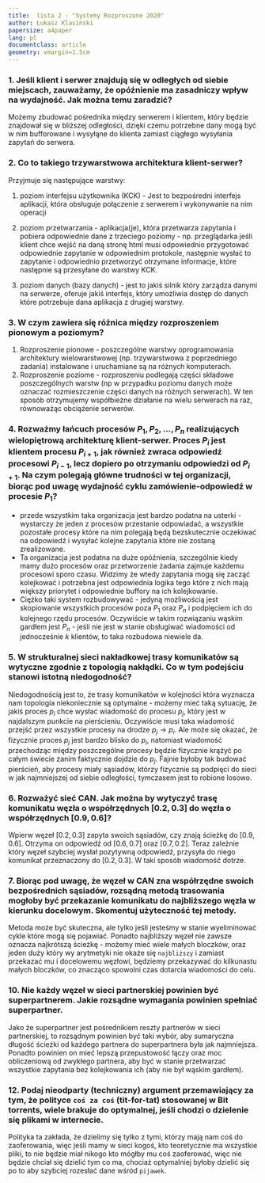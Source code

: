 ```yaml
---
title:  lista 2 - "Systemy Rozproszone 2020"
author: Łukasz Klasiński
papersize: a4paper
lang: pl
documentclass: article
geometry: vmargin=1.5cm
---
```


### 1. Jeśli klient i serwer znajdują się w odległych od siebie miejscach, zauważamy, że opóźnienie ma zasadniczy wpływ na wydajność. Jak można temu zaradzić?

Możemy zbudować pośrednika między serwerem i klientem, który będzie znajdował się w bliższej odległości, dzięki czemu potrzebne dany mogą być w nim bufforowane i wysyłąne do klienta zamiast ciągłego wysyłania zapytań do serwera.

### 2. Co to takiego trzywarstwowa architektura klient-serwer?

Przyjmuje się następujące warstwy:

  1. poziom interfejsu użytkownika (KCK) - Jest to bezpośredni interfejs aplikacji, która obsługuje połączenie z serwerem i wykonywanie na nim operacji

  2. poziom przetwarzania - aplikacja(je), która przetwarza zapytania i pobiera odpowiednie dane z trzeciego poziomy - np. przeglądarka jeśli klient chce wejść
  na daną stronę html musi odpowiednio przygotować odpowiednie zapytanie w odpowiednim protokole, następnie wysłać to zapytanie i odpowiednio przetworzyć otrzymane informacje, które następnie są przesyłane do warstwy KCK.
  
  3. poziom danych (bazy danych) - jest to jakiś silnik który zarządza danymi na serwerze, oferuje jakiś interfejs, który umożliwia dostęp do danych które potrzebuje dana aplikacja z drugiej warstwy.

###  3. W czym zawiera się różnica między rozproszeniem pionowym a poziomym?

  1. Rozproszenie pionowe - poszczególne warstwy oprogramowania architektury wielowarstwowej (np. trzywarstwowa z poprzedniego zadania) instalowane i uruchamiane są na różnych komputerach.
  2. Rozproszenie poziome - rozproszeniu podlegają części składowe poszczególnych warstw (np w przypadku poziomu danych może oznaczać rozmieszczenie części danych na różnych serwerach). W ten sposób otrzymujemy współbieżne działanie na wielu serwerach na raz, równoważąc obciążenie serwerów.

###  4. Rozważmy łańcuch procesów $P_1, P_2, \ldots, P_n$ realizujących wielopiętrową architekturę klient-serwer. Proces $P_i$ jest klientem procesu $P_{i+1}$, jak również zwraca odpowiedź procesowi $P_{i-1}$, lecz dopiero po otrzymaniu odpowiedzi od $P_{i+1}$. Na czym polegają główne trudności w tej organizacji, biorąc pod uwagę wydajność cyklu zamówienie-odpowiedź w procesie $P_1$?

  *  przede wszystkim taka organizacja jest bardzo podatna na usterki - wystarczy że jeden z procesów przestanie odpowiadać, a wszystkie pozostałe procesy które na nim polegają będą bezskutecznie oczekiwać na odpowiedź i wysyłać kolejne zapytania które nie zostaną zrealizowane.
  *  Ta organizacja jest podatna na duże opóźnienia, szczególnie kiedy mamy dużo procesów oraz przetworzenie żadania zajmuje każdemu procesowi sporo czasu. Widzimy że wtedy zapytania mogą się zacząć kolejkować i potrzebna jest odpowiednia logika tego które z nich mają większy priorytet i odpowiednie buffory na ich kolejkowanie.
  *  Ciężko taki system rozbudowywać - jedyną możliwością jest skopiowanie wszystkich procesów poza $P_1$ oraz $P_n$ i podpięciem ich do kolejnego rzędu procesów. Oczywiście w takim rozwiązaniu wąskim gardłem jest $P_n$ - jeśli nie jest w stanie obsługiwać wiadomości od jednocześnie $k$ klientów, to taka rozbudowa niewiele da.

###  5. W strukturalnej sieci nakładkowej trasy komunikatów są wytyczne zgodnie z topologią nakłądki. Co w tym podejściu stanowi istotną niedogodność?

Niedogodnością jest to, że trasy komunikatów w kolejności która wyznacza nam topologia niekoniecznie są optymalne - możemy mieć taką sytuację, że jakiś proces $p_i$ chce wysłać wiadomość do procesu $p_j$, który jest w najdalszym punkcie na pierścieniu. Oczywiście musi taka wiadomość przejść przez wszystkie procesy na drodze $p_j \rightarrow p_i$. Ale może się okazać, że fizycznie proces $p_j$ jest bardzo blisko do $p_i$, natomiast wiadomość przechodząc między poszczególne procesy będzie fizycznie krążyć po całym świecie zanim faktycznie dojdzie do $p_j$. Fajnie byłoby tak budować pierścień, aby procesy miały sąsiadów, którzy fizycznie są podpięci do sieci w jak najmniejszej od siebie odległości, tymczasem jest to robione losowo.

###  6. Rozważyć sieć CAN. Jak można by wytyczyć trasę komunikatu węzła o współrzędnych $[0.2, 0.3]$ do węzła o współrzędnych $[0.9, 0.6]$?

Wpierw węzeł $[0.2, 0.3]$ zapyta swoich sąsiadów, czy znają ścieżkę do $[0.9, 0.6]$. Otrzyma on odpowiedź od $[0.6, 0.7]$ oraz $[0.7, 0.2]$. Teraz zależnie który węzeł szybciej wysłał pozytywną odpowiedź, przysyła do niego komunikat przeznaczony do $[0.2, 0.3]$. W taki sposób wiadomość dotrze.

### 7. Biorąc pod uwagę, że węzeł w CAN zna współrzędne swoich bezpośrednich sąsiadów, rozsądną metodą trasowania mogłoby być przekazanie komunikatu do najbliższego węzła w kierunku docelowym. Skomentuj użyteczność tej metody.

Metoda może być skuteczna, ale tylko jeśli jesteśmy w stanie wyeliminować cykle które mogą się pojawiać. Ponadto najbliższy węzeł nie zawsze oznacza najkrótszą ścieżkę - możemy mieć wiele małych bloczków, oraz jeden duży który wy arytmetyki nie okaże się `najbliższy` i zamiast przekazać mu i docelowemu węzłowi, będziemy przekazywać do kilkunastu małych bloczków, co znacząco spowolni czas dotarcia wiadomości do celu.

### 10. Nie każdy węzeł w sieci partnerskiej powinien być superpartnerem. Jakie rozsądne wymagania powinien spełniać superpartner.

Jako że superpartner jest pośrednikiem reszty partnerów w sieci partnerskiej, to rozsądnym powinien być taki wybór, aby sumaryczna długość ścieżki od każdego partnera do superpartnera była jak najmniejsza. Ponadto powinien on mieć lepszą przepustowość łączy oraz moc obliczeniową od zwykłego partnera, aby być w stanie przetwarzać wszystkie zapytania bez kolejkowania ich (aby nie był wąskim gardłem).

### 12. Podaj nieodparty (techniczny) argument przemawiający za tym, że polityce `coś za coś` (tit-for-tat) stosowanej w Bit torrents, wiele brakuje do optymalnej, jeśli chodzi o dzielenie się plikami w internecie.

Polityka ta zakłada, że dzielimy się tylko z tymi, którzy mają nam coś do zaoferowania, więc jeśli mamy w sieci kogoś, kto teoretycznie ma wszystkie pliki, to nie będzie miał nikogo kto mógłby mu coś zaoferować, więc nie będzie chciał się dzielić tym co ma, chociaż optymalniej byłoby dzielić się po to aby szybciej rozesłać dane wśród `pijawek`.